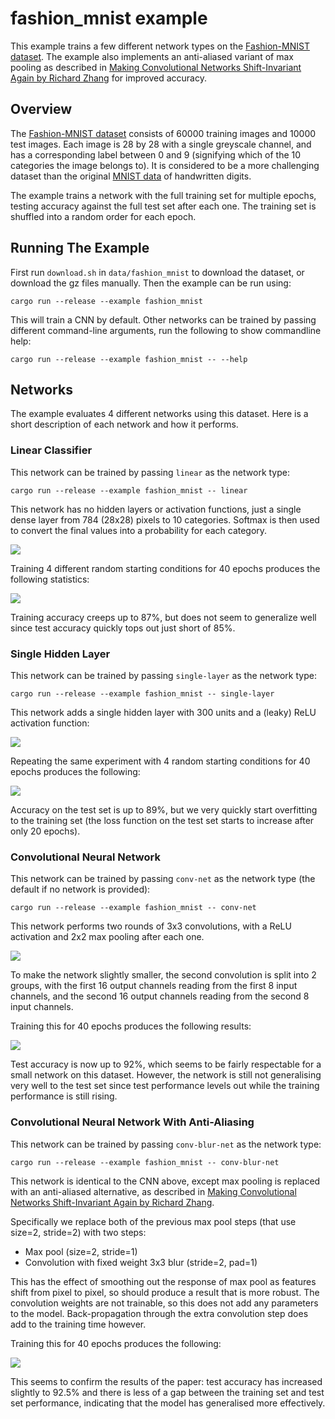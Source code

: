 # fashion_mnist example

This example trains a few different network types on the [Fashion-MNIST dataset](https://github.com/zalandoresearch/fashion-mnist).
The example also implements an anti-aliased variant of max pooling as described in [Making Convolutional Networks Shift-Invariant Again by Richard Zhang](https://richzhang.github.io/antialiased-cnns/) for improved accuracy.

## Overview

The [Fashion-MNIST dataset](https://github.com/zalandoresearch/fashion-mnist) consists of 60000 training images and 10000 test images.
Each image is 28 by 28 with a single greyscale channel, and has a corresponding label between 0 and 9 (signifying which of the 10 categories the image belongs to).
It is considered to be a more challenging dataset than the original [MNIST data](http://yann.lecun.com/exdb/mnist/) of handwritten digits.

The example trains a network with the full training set for multiple epochs, testing accuracy against the full test set after each one.  The training set is shuffled into a random order for each epoch.

## Running The Example

First run `download.sh` in `data/fashion_mnist` to download the dataset, or download the gz files manually.  Then the example can be run using:

```
cargo run --release --example fashion_mnist
```

This will train a CNN by default.  Other networks can be trained by passing different command-line arguments, run the following to show commandline help:

```
cargo run --release --example fashion_mnist -- --help
```

## Networks

The example evaluates 4 different networks using this dataset.  Here is a short description of each network and how it performs.

### Linear Classifier

This network can be trained by passing `linear` as the network type:

```
cargo run --release --example fashion_mnist -- linear
```

This network has no hidden layers or activation functions, just a single dense layer from 784 (28x28) pixels to 10 categories.  Softmax is then used to convert the final values into a probability for each category.

![](../../docs/fashion_mnist_network_linear.svg)

Training 4 different random starting conditions for 40 epochs produces the following statistics:

![](../../docs/fashion_mnist_stats_linear.svg)

Training accuracy creeps up to 87%, but does not seem to generalize well since test accuracy quickly tops out just short of 85%.

### Single Hidden Layer

This network can be trained by passing `single-layer` as the network type:

```
cargo run --release --example fashion_mnist -- single-layer
```

This network adds a single hidden layer with 300 units and a (leaky) ReLU activation function:

![](../../docs/fashion_mnist_network_single-layer.svg)

Repeating the same experiment with 4 random starting conditions for 40 epochs produces the following:

![](../../docs/fashion_mnist_stats_single-layer.svg)

Accuracy on the test set is up to 89%, but we very quickly start overfitting to the training set (the loss function on the test set starts to increase after only 20 epochs).

### Convolutional Neural Network

This network can be trained by passing `conv-net` as the network type (the default if no network is provided):

```
cargo run --release --example fashion_mnist -- conv-net
```

This network performs two rounds of 3x3 convolutions, with a ReLU activation and 2x2 max pooling after each one.

![](../../docs/fashion_mnist_network_conv-net.svg)

To make the network slightly smaller, the second convolution is split into 2 groups, with the first 16 output channels reading from the first 8 input channels, and the second 16 output channels reading from the second 8 input channels.

Training this for 40 epochs produces the following results:

![](../../docs/fashion_mnist_stats_conv-net.svg)

Test accuracy is now up to 92%, which seems to be fairly respectable for a small network on this dataset.  However, the network is still not generalising very well to the test set since test performance levels out while the training performance is still rising.

### Convolutional Neural Network With Anti-Aliasing

This network can be trained by passing `conv-blur-net` as the network type:

```
cargo run --release --example fashion_mnist -- conv-blur-net
```

This network is identical to the CNN above, except max pooling is replaced with an anti-aliased alternative, as described in [Making Convolutional Networks Shift-Invariant Again by Richard Zhang](https://richzhang.github.io/antialiased-cnns/).

Specifically we replace both of the previous max pool steps (that use size=2, stride=2) with two steps:

- Max pool (size=2, stride=1)
- Convolution with fixed weight 3x3 blur (stride=2, pad=1)

This has the effect of smoothing out the response of max pool as features shift from pixel to pixel, so should produce a result that is more robust.
The convolution weights are not trainable, so this does not add any parameters to the model.
Back-propagation through the extra convolution step does add to the training time however.

Training this for 40 epochs produces the following:

![](../../docs/fashion_mnist_stats_conv-blur-net.svg)

This seems to confirm the results of the paper: test accuracy has increased slightly to 92.5% and there is less of a gap between the training set and test set performance, indicating that the model has generalised more effectively.
